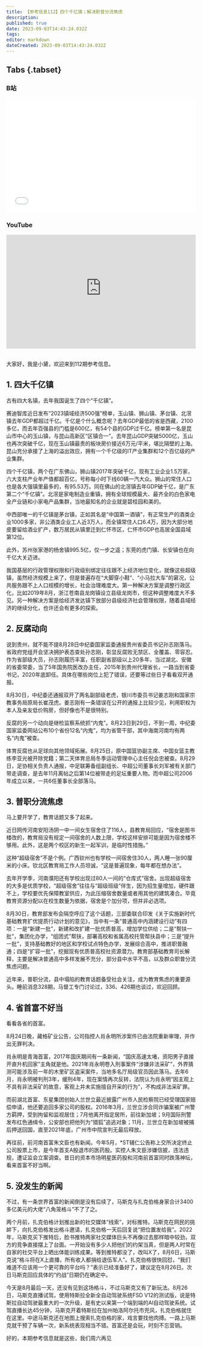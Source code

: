 ```yaml
---
title: 【参考信息112】四个千亿镇；解决职普分流焦虑
description: 
published: true
date: 2023-09-03T14:43:24.032Z
tags: 
editor: markdown
dateCreated: 2023-09-03T14:43:24.032Z
---
```


## Tabs {.tabset}
### B站
<div style="position: relative; padding: 30% 45%;">
<iframe style="position: absolute; width: 100%; height: 100%; left: 0; top: 0;" src="//player.bilibili.com/player.html?&bvid=BV1L94y147jq&page=1&as_wide=1&high_quality=1&danmaku=1&autoplay=0" scrolling="no" border="0" frameborder="no" framespacing="0" allowfullscreen="true"></iframe>
</div>

### YouTube
<div style="position: relative; padding: 30% 45%;">
<iframe style="position: absolute; top: 0; left: 0; width: 100%; height: 100%;" src="https://www.youtube-nocookie.com/embed/YouTubeVID" title="YouTube video player" frameborder="0" allow="accelerometer; autoplay; clipboard-write; encrypted-media; gyroscope; picture-in-picture" allowfullscreen></iframe>
</div>

## 

大家好，我是小黛，欢迎来到112期参考信息。

## 1. 四大千亿镇

古有四大名镇，去年我国诞生了四个“千亿镇”。

赛迪智库近日发布“2023镇域经济500强”榜单，玉山镇、狮山镇、茅台镇、北滘镇去年GDP都超过千亿。千亿是个什么概念呢？去年GDP最低的省是西藏，2100多亿，而去年百强县的门槛是600亿，有54个县的GDP过千亿。榜单第一名是昆山市中心的玉山镇，与昆山高新区“区镇合一”。去年昆山GDP突破5000亿，玉山也再次突破千亿，现在玉山镇最贵的板块房价接近6万元/平米，堪比隔壁的上海。昆山充分承接了上海的溢出效应，拥有一个千亿级的IT产业集群和12个百亿级的产业集群。

四个千亿镇，两个在广东佛山，狮山镇2017年突破千亿，现有工业企业1.5万家，六大支柱产业年产值都超百亿，号称每小时下线60辆一汽大众。狮山的常住人口也是各大强镇里最多的，有95.53万。同在佛山的北滘镇去年GDP破千亿，是广东第二个“千亿镇”。北滘是家电制造业重镇，拥有全球规模最大、最齐全的白色家电全产业链和小家电产品集群，当地最知名的企业就是碧桂园和美的。

中西部唯一的千亿镇是茅台镇，正如其名是“中国第一酒镇”，有正常生产的酒类企业1000多家，非公酒类企业工人近3万人，而全镇常住人口6.4万，因为大部分地皮要留给酒业扩产，数万居民从镇里迁到仁怀市区，仁怀市GDP也高居全国县域第12位。

此外，苏州张家港的杨舍镇995.5亿，仅一步之遥；东莞的虎门镇、长安镇也在向千亿大关迈进。

我国基层的行政管理权限和行政级别绑定往往跟不上经济地位变化，就像这些超级镇，虽然经济规模上来了，但是普遍存在“大脚穿小鞋”、“小马拉大车”的窘况，公共服务跟不上人口规模的增长，社会治理难度大。第一种解决方案是调整行政区化，比如2019年8月，浙江苍南县龙岗镇设立县级龙岗市，但这种调整难度大不多见。另一种解决方案是给经济发达镇下放部分县级经济社会管理权限，随着县域经济的继续分化，也许还会有更多的探索。

## 2. 反腐动向

说到贵州，就不能不提8月28日中纪委国家监委通报贵州省委员书记孙志刚落马。省政府党组开会坚决拥护表态查处孙志刚，彰显反腐败无禁区、全覆盖、零容忍。作为省部级大员，孙志刚履历丰富，任职副省部级以上20多年，当过湖北、安徽的省委常委，当了5年国务院医改办主任，2015年到贵州代理省长，一路当到省委书记，2020年底卸任。具体在哪些岗位上犯了错误，还要等过些日子看看双开通报。

8月30日，中纪委还通报双开了两名副部级老虎，银川市委员书记姜志刚和国家宗教事务局原局长崔茂虎。姜志刚有一条错误在公开的通报上比较少见，利用职权为本人及亲友低价购房，但好像也不是很特别。

反腐的另一个动向是继检监察系统抓“内鬼”。8月23日到29日，不到一周，中纪委国家监委网站公布10个省份12名“内鬼”，均为省管干部，其中海南河南均有两名“内鬼”被查。

体育反腐也从足球向其他领域拓展。8月25日，原中国篮协副主席、中国女篮主教练李亚光被开除党籍；第二天体育总局冬季运动管理中心主任倪会忠被查。8月29日，足协相关负责人通报，中足联筹备组副组长、中超公司董事长刘军被有关部门带走调查，是去年11月离帖之后第14位被带走的足坛重要人物。而中超公司2006年成立以来，一共6任董事长全部落马。

## 3. 普职分流焦虑

马上要开学了，教育话题又多了起来。

近日网传河南安阳汤阴一中一间女生宿舍住了116人，县教育局回应，“宿舍是图书楼改的，教育局没有规定一间宿舍的人数上限，学校这样安排可能是因为宿舍楼不够用。此外，这是两个校区的新生一起军训，是临时性措施。”

这种“超级宿舍”不是个例。广西钦州也有学校一间宿舍住30人，两人睡一张90厘米的小床。钦北区教育局工作人员坦诚，“这是普遍现象，每年都在想办法”。

去年开学季，河南濮阳还有学校出现过80人一间的“仓库式”宿舍。出现超级宿舍的大多是优质学校，“超级宿舍”往往与“超级班级”伴生，因为招生量增加，硬件跟不上，学校要优先保障教室供应，为此压缩宿舍数量或者用其他的建筑凑合。毕竟教育资源分配以在校生数量为依据，宿舍是个加分项，但并非必选项。

8月30日，教育部发布会隔空呼应了这个话题，三部委联合印发《关于实施新时代基础教育扩优提质行动计划的意见》，当中有一条“普通高中内涵建设行动”有四项：一是“新建一批”，新建和改扩建一批优质普高，增加学位供给；二是“帮扶一批”，集团化办学，“组团式”帮扶，部署高校和省属高校托管帮扶县中；三是“提升一批”，支持基础教好的地区和学校试点特色办学，发展综合高中，推进职普融通；四是“扩容一批”，挖掘现有优质普高校社资源潜力。教育部基础教育司长解释，主要是解决普通高中多样发展不充分，部分县中水平不高，以及群众职普分流焦虑问题。

近年来，普职分流，县中塌陷的教育话题备受社会关注，成为教育焦虑的重要源头。睡前消息328期，马督工专门讨论过，336、426期也谈过，欢迎回顾。

## 4. 省首富不好当

看看各省的首富。

8月24日晚，藏格矿业公告，公司指控人肖永明所涉案件已由法院重新审理，并作出无罪判决。

肖永明是青海首富，2017年国庆期间有一条新闻，“国庆高速太堵，资阳男子直接开直升机回家”主角就是他。2021年肖永明卷入刑事案件“涉嫌非法采矿”，外界猜测可能涉及前一年的木里矿区盗采案件，当地多名厅局级官员因此落马。去年6月，肖永明被判刑3年，缓刑4年，现在案情再次反转，法院认为肖永明“因主观上不具有非法采矿的故意，客观上并未实施擅自开采的行为”，不构成非法采矿罪。

而前湖北首富、东星集团创始人兰世立最近披露广州市人民检察院已经受理国家赔偿申请，他还要追回多家公司的股权。2016年3月，兰世立涉合同诈骗案被广州警方羁押，受到拘留和监视居住；7月他离开指定居所，前往新加坡；9月国际刑警发布红色通缉令，公安部也把他列为“猎狐”追逃对象；11月，兰世立在新加坡被捕后押送回国，直至2021年底，广州市中院宣判无最后释放。

再往前，前河南首富朱文臣也有新闻。今年5月，\*ST辅仁公告称上交所决定终止公司股票上市，是今年首支A股退市的医药股。实控人朱文臣涉嫌信披，违法违规，遭证监会立案调查。昔日的资本市场明星医药股和河南前首富同时跌落神坛，看来首富不好当啊。

## 5. 没发生的新闻

不过，有一条世界首富的新闻倒是没有后续了，马斯克与扎克伯格身家合计3400多亿美元的大佬“八角笼格斗”不了了之。

两个月前，扎克伯格计划推出新的社交媒体“线索”，对标推特。马斯克在网民的挑衅下，向扎克伯格发出格斗邀请，扎克伯格一天后回复说“把位置发给我”。2022年，马斯克买下推特后，脸书推特两家社交媒体巨头不再像过去那样暗中较劲，双方的竞争直接摆上了台面。一开始没有多少人把他们的约架当真，但是两人时常在自家的社交平台上晒出体能训练成果。等到推特都没了，改叫X了，8月6日，马斯克说“格斗将在X上直播，所有收入都捐给退伍军人”。扎克伯格很快回怼，“我们难道不应该用一个更可靠的平台吗？”表示已经准备好了，建议定在8月26日。次日马斯克回应具体的“约战”日期仍在确定中。

今天是8月最后一天，还没有见到这场格斗，不过马斯克又有了新玩法。8月26日，马斯克直播试驾，使用特斯拉全新全自动驾驶系统FSD V12的测试版，说是特斯拉自动驾驶最重大的一次升级，是有史以来第一个端到端的AI自动驾驶系统。试驾直播长达45分钟，马斯克开着特斯拉在加州帕洛阿尔托市兜风，扎克伯格就住在这里。中途马斯克还在地图上搜索扎克伯格的家，戏言要找他肉搏。一路上马斯克就干预了车辆一次，新系统表现相当不错。首富还是会玩，时刻不忘营销。

好的，本期参考信息就是这些，我们周六再见


